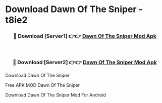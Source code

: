 # Download Dawn Of The Sniper - t8ie2



<div align="center">
<h3>🔴 Download [Server1] 👉👉 <a href="https://momento.my/?title=Dawn_Of_The_Sniper">Dawn Of The Sniper Mod Apk</a></h3><br>

<h3>🔴 Download [Server2] 👉👉 <a href="https://momento.my/?title=Dawn_Of_The_Sniper">Dawn Of The Sniper Mod Apk</a></h3>
</div>



Download Dawn Of The Sniper 

Free APK MOD Dawn Of The Sniper 

Download Dawn Of The Sniper Mod For Android
